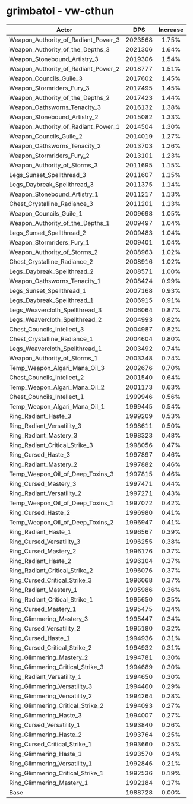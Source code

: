 # grimbatol - vw-cthun
| Actor | DPS | Increase |
|---|:---:|:---:|
|Weapon_Authority_of_Radiant_Power_3|2023568|1.75%|
|Weapon_Authority_of_the_Depths_3|2021306|1.64%|
|Weapon_Stonebound_Artistry_3|2019306|1.54%|
|Weapon_Authority_of_Radiant_Power_2|2018777|1.51%|
|Weapon_Councils_Guile_3|2017602|1.45%|
|Weapon_Stormriders_Fury_3|2017495|1.45%|
|Weapon_Authority_of_the_Depths_2|2017423|1.44%|
|Weapon_Oathsworns_Tenacity_3|2016132|1.38%|
|Weapon_Stonebound_Artistry_2|2015082|1.33%|
|Weapon_Authority_of_Radiant_Power_1|2014504|1.30%|
|Weapon_Councils_Guile_2|2014019|1.27%|
|Weapon_Oathsworns_Tenacity_2|2013703|1.26%|
|Weapon_Stormriders_Fury_2|2013101|1.23%|
|Weapon_Authority_of_Storms_3|2011695|1.15%|
|Legs_Sunset_Spellthread_3|2011607|1.15%|
|Legs_Daybreak_Spellthread_3|2011375|1.14%|
|Weapon_Stonebound_Artistry_1|2011217|1.13%|
|Chest_Crystalline_Radiance_3|2011201|1.13%|
|Weapon_Councils_Guile_1|2009698|1.05%|
|Weapon_Authority_of_the_Depths_1|2009497|1.04%|
|Legs_Sunset_Spellthread_2|2009483|1.04%|
|Weapon_Stormriders_Fury_1|2009401|1.04%|
|Weapon_Authority_of_Storms_2|2008963|1.02%|
|Chest_Crystalline_Radiance_2|2008916|1.02%|
|Legs_Daybreak_Spellthread_2|2008571|1.00%|
|Weapon_Oathsworns_Tenacity_1|2008424|0.99%|
|Legs_Sunset_Spellthread_1|2007168|0.93%|
|Legs_Daybreak_Spellthread_1|2006915|0.91%|
|Legs_Weavercloth_Spellthread_3|2006064|0.87%|
|Legs_Weavercloth_Spellthread_2|2004993|0.82%|
|Chest_Councils_Intellect_3|2004987|0.82%|
|Chest_Crystalline_Radiance_1|2004604|0.80%|
|Legs_Weavercloth_Spellthread_1|2003492|0.74%|
|Weapon_Authority_of_Storms_1|2003348|0.74%|
|Temp_Weapon_Algari_Mana_Oil_3|2002676|0.70%|
|Chest_Councils_Intellect_2|2001540|0.64%|
|Temp_Weapon_Algari_Mana_Oil_2|2001173|0.63%|
|Chest_Councils_Intellect_1|1999946|0.56%|
|Temp_Weapon_Algari_Mana_Oil_1|1999445|0.54%|
|Ring_Radiant_Haste_3|1999209|0.53%|
|Ring_Radiant_Versatility_3|1998611|0.50%|
|Ring_Radiant_Mastery_3|1998323|0.48%|
|Ring_Radiant_Critical_Strike_3|1998056|0.47%|
|Ring_Cursed_Haste_3|1997897|0.46%|
|Ring_Radiant_Mastery_2|1997882|0.46%|
|Temp_Weapon_Oil_of_Deep_Toxins_3|1997815|0.46%|
|Ring_Cursed_Mastery_3|1997471|0.44%|
|Ring_Radiant_Versatility_2|1997271|0.43%|
|Temp_Weapon_Oil_of_Deep_Toxins_1|1997072|0.42%|
|Ring_Cursed_Haste_2|1996980|0.41%|
|Temp_Weapon_Oil_of_Deep_Toxins_2|1996947|0.41%|
|Ring_Radiant_Haste_1|1996567|0.39%|
|Ring_Cursed_Versatility_3|1996255|0.38%|
|Ring_Cursed_Mastery_2|1996176|0.37%|
|Ring_Radiant_Haste_2|1996104|0.37%|
|Ring_Radiant_Critical_Strike_2|1996076|0.37%|
|Ring_Cursed_Critical_Strike_3|1996068|0.37%|
|Ring_Radiant_Mastery_1|1995986|0.36%|
|Ring_Radiant_Critical_Strike_1|1995650|0.35%|
|Ring_Cursed_Mastery_1|1995475|0.34%|
|Ring_Glimmering_Mastery_3|1995447|0.34%|
|Ring_Cursed_Versatility_2|1995180|0.32%|
|Ring_Cursed_Haste_1|1994936|0.31%|
|Ring_Cursed_Critical_Strike_2|1994932|0.31%|
|Ring_Glimmering_Mastery_2|1994781|0.30%|
|Ring_Glimmering_Critical_Strike_3|1994689|0.30%|
|Ring_Radiant_Versatility_1|1994650|0.30%|
|Ring_Glimmering_Versatility_3|1994460|0.29%|
|Ring_Glimmering_Versatility_2|1994264|0.28%|
|Ring_Glimmering_Critical_Strike_2|1994093|0.27%|
|Ring_Glimmering_Haste_3|1994007|0.27%|
|Ring_Cursed_Versatility_1|1993840|0.26%|
|Ring_Glimmering_Haste_2|1993764|0.25%|
|Ring_Cursed_Critical_Strike_1|1993660|0.25%|
|Ring_Glimmering_Haste_1|1993570|0.24%|
|Ring_Glimmering_Versatility_1|1992846|0.21%|
|Ring_Glimmering_Critical_Strike_1|1992536|0.19%|
|Ring_Glimmering_Mastery_1|1992184|0.17%|
|Base|1988728|0.00%|
